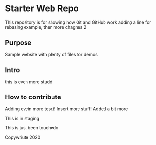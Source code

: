 # Starter Web Repo

This repository is for showing how Git and GitHub work
adding a line for rebasing example, then more chagnes 2
## Purpose

Sample website with plenty of files for demos

## Intro
this is even more studd
## How to contribute
Adding evein more tesxt!
Insert more stuff!
Added a bit more


This is in staging

This is just been touchedo

Copywriute 2020
